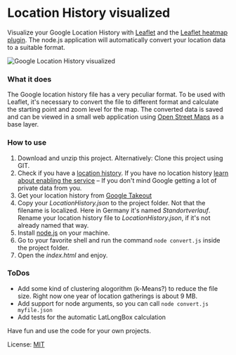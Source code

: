 Location History visualized
================

Visualize your Google Location History with [Leaflet][1] and the [Leaflet heatmap plugin][2]. The node.js application will automatically convert your location data to a suitable format.

![Google Location History visualized](https://raw.githubusercontent.com/stekhn/location-history/master/preview.jpg)

### What it does
The Google location history file has a very peculiar format. To be used with Leaflet, it's necessary to convert the file to different format and calculate the starting point and zoom level for the map. The converted data is saved and can be viewed in a small web application using [Open Street Maps][4] as a base layer.

### How to use
1. Download and unzip this project. Alternatively: Clone this project using GIT.
2. Check if you have a [location history][5]. If you have no location history [learn about enabling the service][6] – If you don't mind Google getting a lot of private data from you.
3. Get your location history from [Google Takeout][7]
4. Copy your _LocationHistory.json_ to the project folder. Not that the filename is localized. Here in Germany it's named _Standortverlauf_. Rename your location history file to _LocationHistory.json_, if it's not already named that way.
5. Install [node.js][8] on your machine.
6. Go to your favorite shell and run the command `node convert.js` inside the project folder.
7. Open the _index.html_ and enjoy.

### ToDos
* Add some kind of clustering alogorithm (k-Means?) to reduce the file size. Right now one year of location gatherings is about 9 MB. 
* Add support for node arguments, so you can call `node convert.js myfile.json`
* Add tests for the automatic LatLongBox calculation

Have fun and use the code for your own projects.

License: [MIT][9]

[1]: http://leafletjs.com/
[2]: https://github.com/Leaflet/Leaflet.heat
[4]: http://www.openstreetmap.org/
[5]: https://maps.google.com/locationhistory/
[6]: https://support.google.com/accounts/answer/3118687?ref_topic=3100928&hl=en
[7]: https://www.google.com/takeout/?pli=1#custom:latitude
[8]: http://nodejs.org/
[9]: http://opensource.org/licenses/MIT